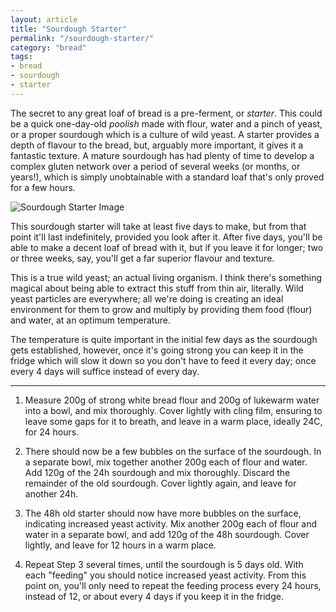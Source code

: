 ```yaml
---
layout: article
title: "Sourdough Starter"
permalink: "/sourdough-starter/"
category: "bread"
tags:
- bread
- sourdough
- starter
---
```

The secret to any great loaf of bread is a pre-ferment, or _starter_. This could be a quick one-day-old _poolish_ made with flour, water and a pinch of yeast, or a proper sourdough which is a culture of wild yeast. A starter provides a depth of flavour to the bread, but, arguably more important, it gives it a fantastic texture. A mature sourdough has had plenty of time to develop a complex gluten network over a period of several weeks (or months, or years!), which is simply unobtainable with a standard loaf that's only proved for a few hours. 

![Sourdough Starter Image](https://s3.eu-west-2.amazonaws.com/grubdaily/sourdough-starter.jpg "Sourdough Starter")

This sourdough starter will take at least five days to make, but from that point it'll last indefinitely, provided you look after it. After five days, you'll be able to make a decent loaf of bread with it, but if you leave it for longer; two or three weeks, say, you'll get a far superior flavour and texture.

This is a true wild yeast; an actual living organism. I think there's something magical about being able to extract this stuff from thin air, literally. Wild yeast particles are everywhere; all we're doing is creating an ideal environment for them to grow and multiply by providing them food (flour) and water, at an optimum temperature.

The temperature is quite important in the initial few days as the sourdough gets established, however, once it's going strong you can keep it in the fridge which will slow it down so you don't have to feed it every day; once every 4 days will suffice instead of every day.

---

1. Measure 200g of strong white bread flour and 200g of lukewarm water into a bowl, and mix thoroughly. Cover lightly with cling film, ensuring to leave some gaps for it to breath, and leave in a warm place, ideally 24C, for 24 hours.

2. There should now be a few bubbles on the surface of the sourdough. In a separate bowl, mix together another 200g each of flour and water. Add 120g of the 24h sourdough and mix thoroughly. Discard the remainder of the old sourdough. Cover lightly again, and leave for another 24h.

3. The 48h old starter should now have more bubbles on the surface, indicating increased yeast activity. Mix another 200g each of flour and water in a separate bowl, and add 120g of the 48h sourdough. Cover lightly, and leave for 12 hours in a warm place.

4. Repeat Step 3 several times, until the sourdough is 5 days old. With each "feeding" you should notice increased yeast activity. From this point on, you'll only need to repeat the feeding process every 24 hours, instead of 12, or about every 4 days if you keep it in the fridge.
